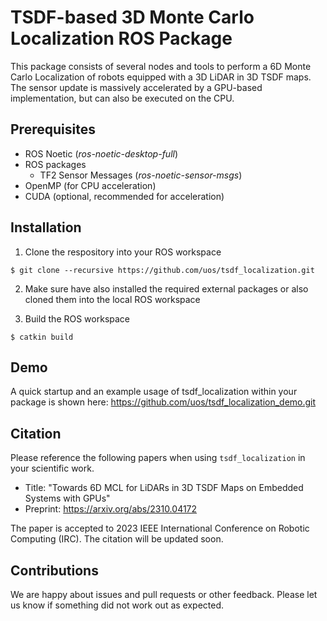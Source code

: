 # TSDF-based 3D Monte Carlo Localization ROS Package

This package consists of several nodes and tools to perform a 6D Monte Carlo Localization of robots equipped with a 3D LiDAR in 3D TSDF maps.
The sensor update is massively accelerated by a GPU-based implementation, but can also be executed on the CPU.

## Prerequisites
* ROS Noetic (*ros-noetic-desktop-full*)
* ROS packages
  * TF2 Sensor Messages (*ros-noetic-sensor-msgs*)
* OpenMP (for CPU acceleration)
* CUDA (optional, recommended for acceleration)

## Installation

1. Clone the respository into your ROS workspace
```console
$ git clone --recursive https://github.com/uos/tsdf_localization.git
```
2. Make sure have also installed the required external packages or also cloned them into the local ROS workspace

3. Build the ROS workspace
```console
$ catkin build
```

## Demo

A quick startup and an example usage of tsdf_localization within your package is shown here: https://github.com/uos/tsdf_localization_demo.git

## Citation

Please reference the following papers when using `tsdf_localization` in your scientific work.

- Title: "Towards 6D MCL for LiDARs in 3D TSDF Maps on Embedded Systems with GPUs"
- Preprint: https://arxiv.org/abs/2310.04172

The paper is accepted to 2023 IEEE International Conference on Robotic Computing (IRC). The citation will be updated soon.

## Contributions

We are happy about issues and pull requests or other feedback. Please let us know if something did not work out as expected.
